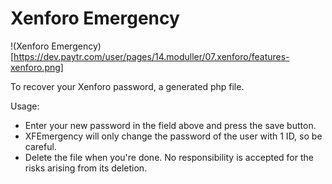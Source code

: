 # Xenforo Emergency
!(Xenforo Emergency)[https://dev.paytr.com/user/pages/14.moduller/07.xenforo/features-xenforo.png]

To recover your Xenforo password, a generated php file.

Usage:
- Enter your new password in the field above and press the save button.
- XFEmergency will only change the password of the user with 1 ID, so be careful.
- Delete the file when you're done. No responsibility is accepted for the risks arising from its deletion.
